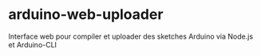 # arduino-web-uploader
Interface web pour compiler et uploader des sketches Arduino via Node.js et Arduino-CLI
